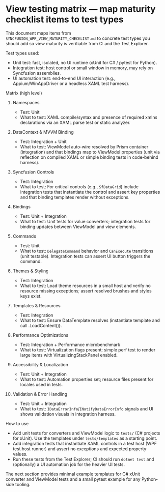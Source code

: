 # View testing matrix — map maturity checklist items to test types

This document maps items from `SYNCFUSION_WPF_VIEW_MATURITY_CHECKLIST.md` to concrete test types you should add so view maturity is verifiable from CI and the Test Explorer.

Test types used:
- Unit test: fast, isolated, no UI runtime (xUnit for C# / pytest for Python).
- Integration test: host control or small window in memory, may rely on Syncfusion assemblies.
- UI automation test: end-to-end UI interaction (e.g., Appium/WinAppDriver or a headless XAML test harness).

Matrix (high level)

1. Namespaces
   - Test: Unit
   - What to test: XAML compile/syntax and presence of required xmlns declarations via an XAML parse test or static analyzer.

2. DataContext & MVVM Binding
   - Test: Integration + Unit
   - What to test: ViewModel auto-wire resolved by Prism container (integration) and that bindings map to ViewModel properties (unit via reflection on compiled XAML or simple binding tests in code-behind harness).

3. Syncfusion Controls
   - Test: Integration
   - What to test: For critical controls (e.g., `SfDataGrid`) include integration tests that instantiate the control and assert key properties and that binding templates render without exceptions.

4. Bindings
   - Test: Unit + Integration
   - What to test: Unit tests for value converters; integration tests for binding updates between ViewModel and view elements.

5. Commands
   - Test: Unit
   - What to test: `DelegateCommand` behavior and `CanExecute` transitions (unit testable). Integration tests can assert UI button triggers the command.

6. Themes & Styling
   - Test: Integration
   - What to test: Load theme resources in a small host and verify no resource missing exceptions; assert resolved brushes and styles keys exist.

7. Templates & Resources
   - Test: Integration
   - What to test: Ensure DataTemplate resolves (instantiate template and call .LoadContent()).

8. Performance Optimizations
   - Test: Integration + Performance microbenchmark
   - What to test: Virtualization flags present; simple perf test to render large items with VirtualizingStackPanel enabled.

9. Accessibility & Localization
   - Test: Unit + Integration
   - What to test: Automation properties set; resource files present for locales used in tests.

10. Validation & Error Handling
    - Test: Unit + Integration
    - What to test: `IDataErrorInfo`/`INotifyDataErrorInfo` signals and UI shows validation visuals in integration harness.

How to use
- Add unit tests for converters and ViewModel logic to `tests/` (C# projects for xUnit). Use the templates under `tests/templates` as a starting point.
- Add integration tests that instantiate XAML controls in a test host (WPF test host runner) and assert no exceptions and expected property values.
- Run these tests from the Test Explorer; CI should run `dotnet test` and (optionally) a UI automation job for the heavier UI tests.

The next section provides minimal example templates for C# xUnit converter and ViewModel tests and a small pytest example for any Python-side tooling.
